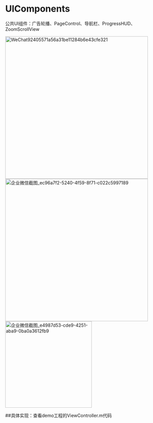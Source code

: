 # UIComponents

公共UI组件：广告轮播、PageControl、导航栏、ProgressHUD、ZoomScrollView

<img width="450" alt="WeChat92405571a56a31be11284b6e43cfe321" src="https://user-images.githubusercontent.com/13111933/115051863-dada5680-9f0f-11eb-8c61-d376d85c617c.png">

<img width="450" alt="企业微信截图_ec96a7f2-5240-4f59-8f71-c022c5997189" src="https://user-images.githubusercontent.com/13111933/114699102-70c88280-9d52-11eb-8085-1a8c25866b79.png">

<img width="273" alt="企业微信截图_e4987d53-cde9-4251-aba9-0ba0a3612fb9" src="https://user-images.githubusercontent.com/13111933/114657118-f2ec8300-9d21-11eb-9e57-2f6ea5098c38.png">

##具体实现：查看demo工程的ViewController.m代码

